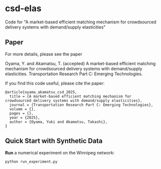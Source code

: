 # csd-elas
Code for "A market-based efficient matching mechanism for crowdsourced delivery systems with demand/supply elasticities"

## Paper
For more details, please see the paper

Oyama, Y. and Akamatsu, T.  (accepted) A market-based efficient matching mechanism for crowdsourced delivery systems with demand/supply elasticities. Transportation Research Part C: Emerging Technologies. 

If you find this code useful, please cite the paper:
```
@article{oyama_akamatsu_csd_2025,
  title = {A market-based efficient matching mechanism for crowdsourced delivery systems with demand/supply elasticities},
  journal = {Transportation Research Part C: Emerging Technologies},
  volume = {},
  pages = {},
  year = {2025},
  author = {Oyama, Yuki and Akamatsu, Takashi},
}
```

## Quick Start with Synthetic Data
**Run** a numerical experiment on the Winnipeg network:

```
python run_experiment.py
```
